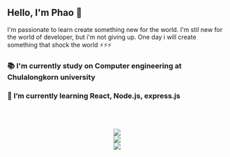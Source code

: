 ## Hello, I'm Phao 👋
I'm passionate to learn create something new for the world. I'm stil new for the world of developer, but i'm not giving up. One day i will create something that shock the world ⚡⚡⚡

### 📚 I'm currently study on Computer engineering at Chulalongkorn university  
### 🌱 I’m currently learning React, Node.js, express.js  
<p align="center">
  <img src="https://github-readme-stats.vercel.app/api/top-langs/?username=PhoengZ&theme=dracula&show_icons=true&hide_border=false&layout=compact" style="margin-top: 50px;" />
  <br />
  <img src="https://github-readme-stats.vercel.app/api?username=PhoengZ&theme=dracula&show_icons=true&hide_border=false&count_private=true" />
  <br />
  <img src="https://github-readme-streak-stats.herokuapp.com/?user=PhoengZ&theme=dracula&hide_border=false" />
</p>





<!--
**PhoengZ/PhoengZ** is a ✨ _special_ ✨ repository because its `README.md` (this file) appears on your GitHub profile.

Here are some ideas to get you started:

- 🔭 I’m currently working on ...
- 🌱 I’m currently learning ...
- 👯 I’m looking to collaborate on ...
- 🤔 I’m looking for help with ...
- 💬 Ask me about ...
- 📫 How to reach me: ...
- 😄 Pronouns: ...
- ⚡ Fun fact: ...
-->
